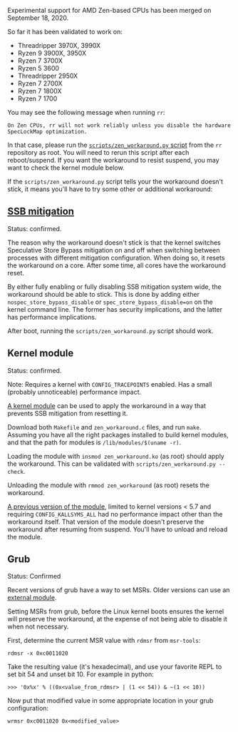 Experimental support for AMD Zen-based CPUs has been merged on September 18, 2020.

So far it has been validated to work on:
- Threadripper 3970X, 3990X
- Ryzen 9 3900X, 3950X
- Ryzen 7 3700X
- Ryzen 5 3600
- Threadripper 2950X
- Ryzen 7 2700X 
- Ryzen 7 1800X
- Ryzen 7 1700

You may see the following message when running `rr`:
```
On Zen CPUs, rr will not work reliably unless you disable the hardware SpecLockMap optimization.
```

In that case, please run the [`scripts/zen_workaround.py` script](https://github.com/mozilla/rr/blob/master/scripts/zen_workaround.py) from the `rr` repository as root. You will need to rerun this script after each reboot/suspend. If you want the workaround to resist suspend, you may want to check the kernel module below.

If the `scripts/zen_workaround.py` script tells your the workaround doesn't stick, it means you'll have to try some other or additional workaround:

## [SSB mitigation](https://en.wikipedia.org/wiki/Speculative_Store_Bypass)

Status: confirmed.

The reason why the workaround doesn't stick is that the kernel switches Speculative Store Bypass mitigation on and off when switching between processes with different mitigation configuration. When doing so, it resets the workaround on a core. After some time, all cores have the workaround reset.

By either fully enabling or fully disabling SSB mitigation system wide, the workaround should be able to stick. This is done by adding either `nospec_store_bypass_disable` or `spec_store_bypass_disable=on` on the kernel command line. The former has security implications, and the latter has performance implications.

After boot, running the `scripts/zen_workaround.py` script should work.

## Kernel module

Status: confirmed.

Note: Requires a kernel with `CONFIG_TRACEPOINTS` enabled. Has a small (probably unnoticeable) performance impact.

[A kernel module](https://gist.github.com/glandium/01d54cefdb70561b5f6675e08f2990f2) can be used to apply the workaround in a way that prevents SSB mitigation from resetting it.

Download both `Makefile` and `zen_workaround.c` files, and run `make`. Assuming you have all the right packages installed to build kernel modules, and that the path for modules is `/lib/modules/$(uname -r)`.

Loading the module with `insmod zen_workaround.ko` (as root) should apply the workaround. This can be validated with `scripts/zen_workaround.py --check`.

Unloading the module with `rmmod zen_workaround` (as root) resets the workaround.

[A previous version of the module](https://gist.github.com/glandium/01d54cefdb70561b5f6675e08f2990f2/6147e24ad62ba3b3023eabb6aedfd0bd592839da), limited to kernel versions < 5.7 and requiring `CONFIG_KALLSYMS_ALL` had no performance impact other than the workaround itself. That version of the module doesn't preserve the workaround after resuming from suspend. You'll have to unload and reload the module.

## Grub

Status: Confirmed

Recent versions of grub have a way to set MSRs. Older versions can use an [external module](https://github.com/jesusdf/grub-msr).

Setting MSRs from grub, before the Linux kernel boots ensures the kernel will preserve the workaround, at the expense of not being able to disable it when not necessary.

First, determine the current MSR value with `rdmsr` from `msr-tools`:
```
rdmsr -x 0xc0011020
```

Take the resulting value (it's hexadecimal), and use your favorite REPL to set bit 54 and unset bit 10. For example in python:
```
>>> '0x%x' % ((0x<value_from_rdmsr> | (1 << 54)) & ~(1 << 10))
```

Now put that modified value in some appropriate location in your grub configuration:
```
wrmsr 0xc0011020 0x<modified_value>
```